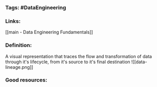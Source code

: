 ### Tags: #DataEngineering 
### Links:
[[main - Data Engineering Fundamentals]]
### Definition:
A visual representation that traces the flow and transformation of data through it's lifecycle, from it's source to it's final destination
![[data-lineage.png]]
### Good resources:


